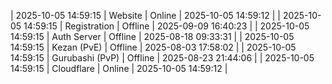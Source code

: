 | 2025-10-05 14:59:15 | Website | Online | 2025-10-05 14:59:12 |
| 2025-10-05 14:59:15 | Registration | Offline | 2025-09-09 16:40:23 |
| 2025-10-05 14:59:15 | Auth Server | Offline | 2025-08-18 09:33:31 |
| 2025-10-05 14:59:15 | Kezan (PvE) | Offline | 2025-08-03 17:58:02 |
| 2025-10-05 14:59:15 | Gurubashi (PvP) | Offline | 2025-08-23 21:44:06 |
| 2025-10-05 14:59:15 | Cloudflare | Online | 2025-10-05 14:59:12 |
